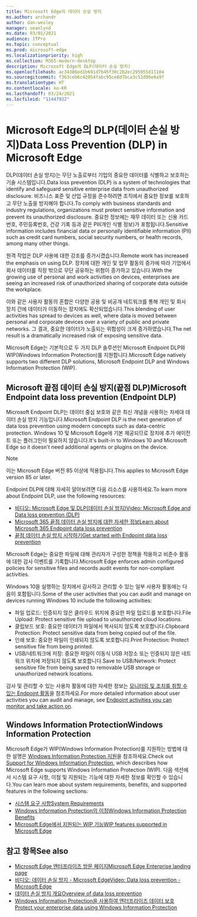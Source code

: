 ```yaml
---
title: Microsoft Edge의 데이터 손실 방지
ms.author: archandr
author: dan-wesley
manager: seanlynd
ms.date: 03/01/2021
audience: ITPro
ms.topic: conceptual
ms.prod: microsoft-edge
ms.localizationpriority: high
ms.collection: M365-modern-desktop
description: Microsoft Edge의 DLP(데이터 손실 방지)
ms.openlocfilehash: ac34386ed1b691d7b45f30c2b2ec295955d11104
ms.sourcegitcommit: f363ceb6c42054fabc95ce8d7bca3c52d80e6a9f
ms.translationtype: HT
ms.contentlocale: ko-KR
ms.lasthandoff: 03/24/2021
ms.locfileid: "11447932"
---
```

# <a name="data-loss-prevention-dlp-in-microsoft-edge"></a><span data-ttu-id="b6fb1-103">Microsoft Edge의 DLP(데이터 손실 방지)</span><span class="sxs-lookup"><span data-stu-id="b6fb1-103">Data Loss Prevention (DLP) in Microsoft Edge</span></span>

<span data-ttu-id="b6fb1-104">DLP(데이터 손실 방지)는 무단 노출로부터 기업의 중요한 데이터를 식별하고 보호하는 기술 시스템입니다.</span><span class="sxs-lookup"><span data-stu-id="b6fb1-104">Data loss prevention (DLP) is a system of technologies that identify and safeguard sensitive enterprise data from unauthorized disclosure.</span></span> <span data-ttu-id="b6fb1-105">비즈니스 표준 및 산업 규정을 준수하려면 조직에서 중요한 정보를 보호하고 무단 노출을 방지해야 합니다.</span><span class="sxs-lookup"><span data-stu-id="b6fb1-105">To comply with business standards and industry regulations, organizations must protect sensitive information and prevent its unauthorized disclosure.</span></span> <span data-ttu-id="b6fb1-106">중요한 정보에는 재무 데이터 또는 신용 카드 번호, 주민등록번호, 건강 기록 등과 같은 PII(개인 식별 정보)가 포함됩니다.</span><span class="sxs-lookup"><span data-stu-id="b6fb1-106">Sensitive information includes financial data or personally identifiable information (PII) such as credit card numbers, social security numbers, or health records, among many other things.</span></span>

<span data-ttu-id="b6fb1-107">원격 작업은 DLP 사용에 대한 강조를 증가시켰습니다.</span><span class="sxs-lookup"><span data-stu-id="b6fb1-107">Remote work has increased the emphasis on using DLP.</span></span> <span data-ttu-id="b6fb1-108">장치에 대한 개인 및 업무 활동의 증가에 따라 기업에서 회사 데이터를 직장 밖으로 무단 공유하는 위험이 증가하고 있습니다.</span><span class="sxs-lookup"><span data-stu-id="b6fb1-108">With the growing use of personal and work activities on devices, enterprises are seeing an increased risk of unauthorized sharing of corporate data outside the workplace.</span></span>

<span data-ttu-id="b6fb1-109">이와 같은 사용자 활동의 혼합은 다양한 공용 및 비공개 네트워크를 통해 개인 및 회사 장치 간에 데이터가 이동하는 장치에도 확산되었습니다.</span><span class="sxs-lookup"><span data-stu-id="b6fb1-109">This blending of user activities has spread to devices as well, where data is moved between personal and corporate devices over a variety of public and private networks.</span></span> <span data-ttu-id="b6fb1-110">그 결과, 중요한 데이터가 노출되는 위험성이 크게 증가하였습니다.</span><span class="sxs-lookup"><span data-stu-id="b6fb1-110">The net result is a dramatically increased risk of exposing sensitive data.</span></span>

<span data-ttu-id="b6fb1-111">Microsoft Edge는 기본적으로 두 가지 DLP 솔루션인 Microsoft Endpoint DLP와 WIP(Windows Information Protection)를 지원합니다.</span><span class="sxs-lookup"><span data-stu-id="b6fb1-111">Microsoft Edge natively supports two different DLP solutions, Microsoft Endpoint DLP and Windows Information Protection (WIP).</span></span>

## <a name="microsoft-endpoint-data-loss-prevention-endpoint-dlp"></a><span data-ttu-id="b6fb1-112">Microsoft 끝점 데이터 손실 방지(끝점 DLP)</span><span class="sxs-lookup"><span data-stu-id="b6fb1-112">Microsoft Endpoint data loss prevention (Endpoint DLP)</span></span>

<span data-ttu-id="b6fb1-113">Microsoft Endpoint DLP는 데이터 중심 보호와 같은 최신 개념을 사용하는 차세대 데이터 손실 방지 기능입니다.</span><span class="sxs-lookup"><span data-stu-id="b6fb1-113">Microsoft Endpoint DLP is the next generation of data loss prevention using modern concepts such as data-centric protection.</span></span> <span data-ttu-id="b6fb1-114">Windows 10 및 Microsoft Edge에 기본 제공되므로 장치에 추가 에이전트 또는 플러그인이 필요하지 않습니다.</span><span class="sxs-lookup"><span data-stu-id="b6fb1-114">It's built-in to Windows 10 and Microsoft Edge so it doesn't need additional agents or plugins on the device.</span></span>

> [!NOTE]
> <span data-ttu-id="b6fb1-115">이는 Microsoft Edge 버전 85 이상에 적용됩니다.</span><span class="sxs-lookup"><span data-stu-id="b6fb1-115">This applies to Microsoft Edge version 85 or later.</span></span>

<span data-ttu-id="b6fb1-116">Endpoint DLP에 대해 자세히 알아보려면 다음 리소스를 사용하세요.</span><span class="sxs-lookup"><span data-stu-id="b6fb1-116">To learn more about Endpoint DLP, use the following resources:</span></span>

- [<span data-ttu-id="b6fb1-117">비디오: Microsoft Edge 및 DLP(데이터 손실 방지)</span><span class="sxs-lookup"><span data-stu-id="b6fb1-117">Video: Microsoft Edge and Data loss prevention (DLP)</span></span>](microsoft-edge-video-security-dlp.md)
- [<span data-ttu-id="b6fb1-118">Microsoft 365 끝점 데이터 손실 방지에 대한 자세한 정보</span><span class="sxs-lookup"><span data-stu-id="b6fb1-118">Learn about Microsoft 365 Endpoint data loss prevention</span></span>](/microsoft-365/compliance/endpoint-dlp-learn-about?preserve-view=true&view=o365-worldwide)
- [<span data-ttu-id="b6fb1-119">끝점 데이터 손실 방지 시작하기</span><span class="sxs-lookup"><span data-stu-id="b6fb1-119">Get started with Endpoint data loss prevention</span></span>](/microsoft-365/compliance/endpoint-dlp-getting-started?preserve-view=true&view=o365-worldwide)

<span data-ttu-id="b6fb1-120">Microsoft Edge는 중요한 파일에 대해 관리자가 구성한 정책을 적용하고 비준수 활동에 대한 감사 이벤트를 기록합니다.</span><span class="sxs-lookup"><span data-stu-id="b6fb1-120">Microsoft Edge enforces admin configured policies for sensitive files and records audit events for non-compliant activities.</span></span>

<span data-ttu-id="b6fb1-121">Windows 10을 실행하는 장치에서 감사하고 관리할 수 있는 일부 사용자 활동에는 다음이 포함됩니다.</span><span class="sxs-lookup"><span data-stu-id="b6fb1-121">Some of the user activities that you can audit and manage on devices running Windows 10 include the following activities:</span></span>

- <span data-ttu-id="b6fb1-122">파일 업로드: 인증되지 않은 클라우드 위치에 중요한 파일 업로드를 보호합니다.</span><span class="sxs-lookup"><span data-stu-id="b6fb1-122">File Upload: Protect sensitive file upload to unauthorized cloud locations.</span></span> <!-- The next 3 screenshots show a sequence where a user tries to drop a sensitive data file on to their local storage.-->
- <span data-ttu-id="b6fb1-123">클립보드 보호: 중요한 데이터가 파일에서 복사되지 않도록 보호합니다.</span><span class="sxs-lookup"><span data-stu-id="b6fb1-123">Clipboard Protection: Protect sensitive data from being copied out of the file.</span></span>
- <span data-ttu-id="b6fb1-124">인쇄 보호: 중요한 파일이 인쇄되지 않도록 보호합니다.</span><span class="sxs-lookup"><span data-stu-id="b6fb1-124">Print Protection: Protect sensitive file from being printed.</span></span>
- <span data-ttu-id="b6fb1-125">USB/네트워크에 저장: 중요한 파일이 이동식 USB 저장소 또는 인증되지 않은 네트워크 위치에 저장되지 않도록 보호합니다.</span><span class="sxs-lookup"><span data-stu-id="b6fb1-125">Save to USB/Network: Protect sensitive file from being saved to removable USB storage or unauthorized network locations.</span></span>

<span data-ttu-id="b6fb1-126">감사 및 관리할 수 있는 사용자 활동에 대한 자세한 정보는 [모니터링 및 조치를 취할 수 있는 Endpoint 활동](/microsoft-365/compliance/endpoint-dlp-learn-about?preserve-view=true&view=o365-worldwide#endpoint-activities-you-can-monitor-and-take-action-on)을 참조하세요.</span><span class="sxs-lookup"><span data-stu-id="b6fb1-126">For more detailed information about user activities you can audit and manage, see [Endpoint activities you can monitor and take action on](/microsoft-365/compliance/endpoint-dlp-learn-about?preserve-view=true&view=o365-worldwide#endpoint-activities-you-can-monitor-and-take-action-on).</span></span>

## <a name="windows-information-protection"></a><span data-ttu-id="b6fb1-127">Windows Information Protection</span><span class="sxs-lookup"><span data-stu-id="b6fb1-127">Windows Information Protection</span></span>

<span data-ttu-id="b6fb1-128">Microsoft Edge가 WIP(Windows Information Protection)를 지원하는 방법에 대한 설명은 [Windows Information Protection 지원](./microsoft-edge-security-windows-information-protection.md)을 참조하세요.</span><span class="sxs-lookup"><span data-stu-id="b6fb1-128">Check out [Support for Windows Information Protection](./microsoft-edge-security-windows-information-protection.md), which describes how Microsoft Edge supports Windows Information Protection (WIP).</span></span> <span data-ttu-id="b6fb1-129">다음 섹션에서 시스템 요구 사항, 이점 및 지원되는 기능에 대한 자세한 정보를 확인할 수 있습니다.</span><span class="sxs-lookup"><span data-stu-id="b6fb1-129">You can learn moe about system requirements, benefits, and supported features in the following sections:</span></span>

- [<span data-ttu-id="b6fb1-130">시스템 요구 사항</span><span class="sxs-lookup"><span data-stu-id="b6fb1-130">System Requirements</span></span>](./microsoft-edge-security-windows-information-protection.md#system-requirements)
- [<span data-ttu-id="b6fb1-131">Windows Information Protection의 이점</span><span class="sxs-lookup"><span data-stu-id="b6fb1-131">Windows Information Protection Benefits</span></span>](./microsoft-edge-security-windows-information-protection.md#windows-information-protection-benefits)
- [<span data-ttu-id="b6fb1-132">Microsoft Edge에서 지원되는 WIP 기능</span><span class="sxs-lookup"><span data-stu-id="b6fb1-132">WIP features supported in Microsoft Edge</span></span>](./microsoft-edge-security-windows-information-protection.md#wip-features-supported-in-microsoft-edge)

## <a name="see-also"></a><span data-ttu-id="b6fb1-133">참고 항목</span><span class="sxs-lookup"><span data-stu-id="b6fb1-133">See also</span></span>

- [<span data-ttu-id="b6fb1-134">Microsoft Edge 엔터프라이즈 방문 페이지</span><span class="sxs-lookup"><span data-stu-id="b6fb1-134">Microsoft Edge Enterprise landing page</span></span>](https://aka.ms/EdgeEnterprise)
- [<span data-ttu-id="b6fb1-135">비디오: 데이터 손실 방지 - Microsoft Edge</span><span class="sxs-lookup"><span data-stu-id="b6fb1-135">Video: Data loss prevention - Microsoft Edge</span></span>](https://www.youtube.com/watch?v=dLD04U9eTqg)
- [<span data-ttu-id="b6fb1-136">데이터 손실 방지 개요</span><span class="sxs-lookup"><span data-stu-id="b6fb1-136">Overview of data loss prevention</span></span>](/microsoft-365/compliance/data-loss-prevention-policies?preserve-view=true&view=o365-worldwide)
- [<span data-ttu-id="b6fb1-137">Windows Information Protection을 사용하여 엔터프라이즈 데이터 보호</span><span class="sxs-lookup"><span data-stu-id="b6fb1-137">Protect your enterprise data using Windows Information Protection</span></span>](/windows/security/information-protection/windows-information-protection/protect-enterprise-data-using-wip)